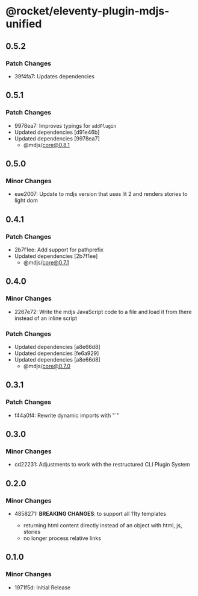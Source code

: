 # @rocket/eleventy-plugin-mdjs-unified

## 0.5.2

### Patch Changes

- 39f4fa7: Updates dependencies

## 0.5.1

### Patch Changes

- 9978ea7: Improves typings for `addPlugin`
- Updated dependencies [d91e46b]
- Updated dependencies [9978ea7]
  - @mdjs/core@0.8.1

## 0.5.0

### Minor Changes

- eae2007: Update to mdjs version that uses lit 2 and renders stories to light dom

## 0.4.1

### Patch Changes

- 2b7f1ee: Add support for pathprefix
- Updated dependencies [2b7f1ee]
  - @mdjs/core@0.7.1

## 0.4.0

### Minor Changes

- 2267e72: Write the mdjs JavaScript code to a file and load it from there instead of an inline script

### Patch Changes

- Updated dependencies [a8e66d8]
- Updated dependencies [fe6a929]
- Updated dependencies [a8e66d8]
  - @mdjs/core@0.7.0

## 0.3.1

### Patch Changes

- f44a0f4: Rewrite dynamic imports with "`"

## 0.3.0

### Minor Changes

- cd22231: Adjustments to work with the restructured CLI Plugin System

## 0.2.0

### Minor Changes

- 4858271: **BREAKING CHANGES**: to support all 11ty templates

  - returning html content directly instead of an object with html, js, stories
  - no longer process relative links

## 0.1.0

### Minor Changes

- 1971f5d: Initial Release
